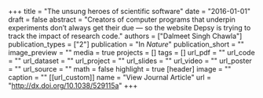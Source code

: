 +++
title = "The unsung heroes of scientific software"
date = "2016-01-01"
draft = false
abstract = "Creators of computer programs that underpin experiments don’t always get their due — so the website Depsy is trying to track the impact of research code."
authors = ["Dalmeet Singh Chawla"]
publication_types = ["2"]
publication = "In *Nature*"
publication_short = ""
image_preview = ""
media = true
projects = []
tags = []
url_pdf = ""
url_code = ""
url_dataset = ""
url_project = ""
url_slides = ""
url_video = ""
url_poster = ""
url_source = ""
math = false
highlight = true
[header]
image = ""
caption = ""
[[url_custom]]
name = "View Journal Article"
url = "http://dx.doi.org/10.1038/529115a"
+++
